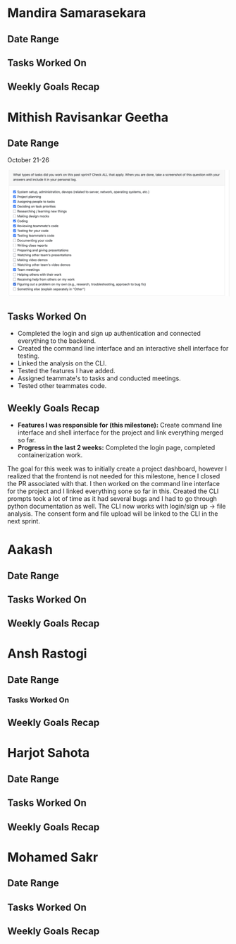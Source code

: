 # Mandira Samarasekara  
## Date Range  

## Tasks Worked On  

## Weekly Goals Recap  

# Mithish Ravisankar Geetha

## Date Range

October 21-26

![Mithish Peer Eval SS](images/MithishWeek8.jpg)

## Tasks Worked On

- Completed the login and sign up authentication and connected everything to the backend.
- Created the command line interface and an interactive shell interface for testing.
- Linked the analysis on the CLI.
- Tested the features I have added.
- Assigned teammate's to tasks and conducted meetings. 
- Tested other teammates code.
## Weekly Goals Recap

- **Features I was responsible for (this milestone):** Create command line interface and shell interface for the project and link everything merged so far. 
- **Progress in the last 2 weeks:** Completed the login page, completed containerization work.

The goal for this week was to initially create a project dashboard, however I realized that the frontend is not needed for this milestone, hence I closed the PR associated with that. I then worked on the command line interface for the project and I linked everything sone so far in this. Created the CLI prompts took a lot of time as it had several bugs and I had to go through python documentation as well. The CLI now works with login/sign up -> file analysis. The consent form and file upload will be linked to the CLI in the next sprint. 


# Aakash  
## Date Range  

## Tasks Worked On  

## Weekly Goals Recap  

# Ansh Rastogi  
## Date Range  

### Tasks Worked On  

## Weekly Goals Recap  

# Harjot Sahota  
## Date Range  

## Tasks Worked On  

## Weekly Goals Recap  

# Mohamed Sakr  
## Date Range  

## Tasks Worked On  

## Weekly Goals Recap  
